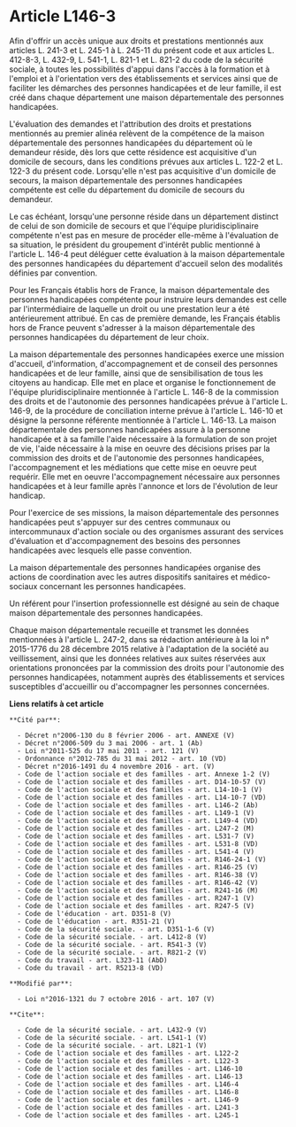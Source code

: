 # Article L146-3

Afin d'offrir un accès unique aux droits et prestations mentionnés aux articles L. 241-3 et L. 245-1 à L. 245-11 du présent
code et aux articles L. 412-8-3, L. 432-9, L. 541-1, L. 821-1 et L. 821-2 du code de la sécurité sociale, à toutes les
possibilités d'appui dans l'accès à la formation et à l'emploi et à l'orientation vers des établissements et services ainsi
que de faciliter les démarches des personnes handicapées et de leur famille, il est créé dans chaque département une maison
départementale des personnes handicapées. 

L'évaluation des demandes et l'attribution des droits et prestations mentionnés au premier alinéa relèvent de la compétence
de la maison départementale des personnes handicapées du département où le demandeur réside, dès lors que cette résidence est
acquisitive d'un domicile de secours, dans les conditions prévues aux articles L. 122-2 et L. 122-3 du présent code.
Lorsqu'elle n'est pas acquisitive d'un domicile de secours, la maison départementale des personnes handicapées compétente est
celle du département du domicile de secours du demandeur. 

Le cas échéant, lorsqu'une personne réside dans un département distinct de celui de son domicile de secours et que l'équipe
pluridisciplinaire compétente n'est pas en mesure de procéder elle-même à l'évaluation de sa situation, le président du
groupement d'intérêt public mentionné à l'article L. 146-4 peut déléguer cette évaluation à la maison départementale des
personnes handicapées du département d'accueil selon des modalités définies par convention. 

Pour les Français établis hors de France, la maison départementale des personnes handicapées compétente pour instruire leurs
demandes est celle par l'intermédiaire de laquelle un droit ou une prestation leur a été antérieurement attribué. En cas de
première demande, les Français établis hors de France peuvent s'adresser à la maison départementale des personnes handicapées
du département de leur choix. 

La maison départementale des personnes handicapées exerce une mission d'accueil, d'information, d'accompagnement et de
conseil des personnes handicapées et de leur famille, ainsi que de sensibilisation de tous les citoyens au handicap. Elle met
en place et organise le fonctionnement de l'équipe pluridisciplinaire mentionnée à l'article L. 146-8 de la commission des
droits et de l'autonomie des personnes handicapées prévue à l'article L. 146-9, de la procédure de conciliation interne
prévue à l'article L. 146-10 et désigne la personne référente mentionnée à l'article L. 146-13. La maison départementale des
personnes handicapées assure à la personne handicapée et à sa famille l'aide nécessaire à la formulation de son projet de
vie, l'aide nécessaire à la mise en oeuvre des décisions prises par la commission des droits et de l'autonomie des personnes
handicapées, l'accompagnement et les médiations que cette mise en oeuvre peut requérir. Elle met en oeuvre l'accompagnement
nécessaire aux personnes handicapées et à leur famille après l'annonce et lors de l'évolution de leur handicap. 

Pour l'exercice de ses missions, la maison départementale des personnes handicapées peut s'appuyer sur des centres communaux
ou intercommunaux d'action sociale ou des organismes assurant des services d'évaluation et d'accompagnement des besoins des
personnes handicapées avec lesquels elle passe convention. 

La maison départementale des personnes handicapées organise des actions de coordination avec les autres dispositifs
sanitaires et médico-sociaux concernant les personnes handicapées. 

Un référent pour l'insertion professionnelle est désigné au sein de chaque maison départementale des personnes handicapées. 

Chaque maison départementale recueille et transmet les données mentionnées à l'article L. 247-2, dans sa rédaction antérieure
à la loi n° 2015-1776 du 28 décembre 2015 relative à l'adaptation de la société au veillissement, ainsi que les données
relatives aux suites réservées aux orientations prononcées par la commission des droits pour l'autonomie des personnes
handicapées, notamment auprès des établissements et services susceptibles d'accueillir ou d'accompagner les personnes
concernées.

**Liens relatifs à cet article**

	**Cité par**:

	  - Décret n°2006-130 du 8 février 2006 - art. ANNEXE (V)
	  - Décret n°2006-509 du 3 mai 2006 - art. 1 (Ab)
	  - Loi n°2011-525 du 17 mai 2011 - art. 121 (V)
	  - Ordonnance n°2012-785 du 31 mai 2012 - art. 10 (VD)
	  - Décret n°2016-1491 du 4 novembre 2016 - art. (V)
	  - Code de l'action sociale et des familles - art. Annexe 1-2 (V)
	  - Code de l'action sociale et des familles - art. D14-10-57 (V)
	  - Code de l'action sociale et des familles - art. L14-10-1 (V)
	  - Code de l'action sociale et des familles - art. L14-10-7 (VD)
	  - Code de l'action sociale et des familles - art. L146-2 (Ab)
	  - Code de l'action sociale et des familles - art. L149-1 (V)
	  - Code de l'action sociale et des familles - art. L149-4 (VD)
	  - Code de l'action sociale et des familles - art. L247-2 (M)
	  - Code de l'action sociale et des familles - art. L531-7 (V)
	  - Code de l'action sociale et des familles - art. L531-8 (VD)
	  - Code de l'action sociale et des familles - art. L541-4 (V)
	  - Code de l'action sociale et des familles - art. R146-24-1 (V)
	  - Code de l'action sociale et des familles - art. R146-25 (V)
	  - Code de l'action sociale et des familles - art. R146-38 (V)
	  - Code de l'action sociale et des familles - art. R146-42 (V)
	  - Code de l'action sociale et des familles - art. R241-16 (M)
	  - Code de l'action sociale et des familles - art. R247-1 (V)
	  - Code de l'action sociale et des familles - art. R247-5 (V)
	  - Code de l'éducation - art. D351-8 (V)
	  - Code de l'éducation - art. R351-21 (V)
	  - Code de la sécurité sociale. - art. D351-1-6 (V)
	  - Code de la sécurité sociale. - art. L412-8 (V)
	  - Code de la sécurité sociale. - art. R541-3 (V)
	  - Code de la sécurité sociale. - art. R821-2 (V)
	  - Code du travail - art. L323-11 (AbD)
	  - Code du travail - art. R5213-8 (VD)

	**Modifié par**:

	  - Loi n°2016-1321 du 7 octobre 2016 - art. 107 (V)

	**Cite**:

	  - Code de la sécurité sociale. - art. L432-9 (V)
	  - Code de la sécurité sociale. - art. L541-1 (V)
	  - Code de la sécurité sociale. - art. L821-1 (V)
	  - Code de l'action sociale et des familles - art. L122-2
	  - Code de l'action sociale et des familles - art. L122-3
	  - Code de l'action sociale et des familles - art. L146-10
	  - Code de l'action sociale et des familles - art. L146-13
	  - Code de l'action sociale et des familles - art. L146-4
	  - Code de l'action sociale et des familles - art. L146-8
	  - Code de l'action sociale et des familles - art. L146-9
	  - Code de l'action sociale et des familles - art. L241-3
	  - Code de l'action sociale et des familles - art. L245-1
